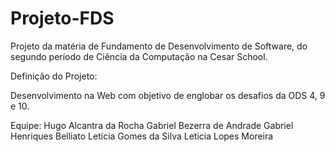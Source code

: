 # Projeto-FDS
Projeto da matéria de Fundamento de Desenvolvimento de Software, do segundo período de Ciência da Computação na Cesar School. 

Definição do Projeto: 

Desenvolvimento na Web com objetivo de englobar os desafios da ODS 4, 9 e 10.

Equipe: 
Hugo Alcantra da Rocha 
Gabriel Bezerra de Andrade 
Gabriel Henriques Belliato 
Letícia Gomes da Silva
Leticia Lopes Moreira 
